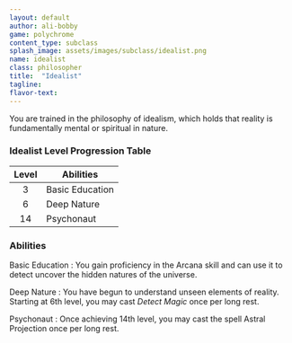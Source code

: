 ```yaml
---
layout: default
author: ali-bobby
game: polychrome
content_type: subclass
splash_image: assets/images/subclass/idealist.png
name: idealist
class: philosopher
title:  "Idealist"
tagline:
flavor-text:
---
```


You are trained in the philosophy of idealism, which holds that reality is fundamentally mental or spiritual in nature.

### Idealist Level Progression Table

|Level  |	Abilities       |
|:-----:|-----------------|
|3      |	Basic Education |
|6      |	Deep Nature     |
|14     |	Psychonaut      |

### Abilities
Basic Education
: You gain proficiency in the Arcana skill and can use it to detect uncover the hidden natures of the universe.

Deep Nature
: You have begun to understand unseen elements of reality. Starting at 6th level, you may cast *Detect Magic* once per long rest.

Psychonaut
: Once achieving 14th level, you may cast the spell Astral Projection once per long rest.
